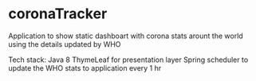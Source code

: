 # coronaTracker
Application to show static dashboart with corona stats arount the world using the details updated by WHO

Tech stack:
Java 8 
ThymeLeaf for presentation layer
Spring scheduler to update the WHO stats to application every 1 hr
